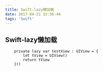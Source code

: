 ```yaml
---
title: Swift-lazy懒加载
date: 2017-04-21 15:56:44
tags: 'Swift'
---
```


Swift-lazy懒加载
---
```// 懒加载属性
    private lazy var testView : UIView = {
    	let tView = UIView()
    	return tView
    }()
```
